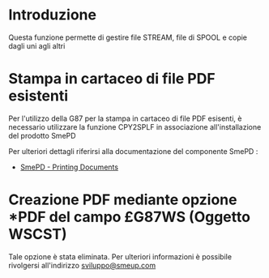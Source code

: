 # Introduzione
Questa funzione permette di gestire file STREAM, file di SPOOL e copie dagli uni agli altri

# Stampa in cartaceo di file PDF esistenti
Per l'utilizzo della G87 per la stampa in cartaceo di file PDF esisenti, è necessario utilizzare
la funzione CPY2SPLF in associazione all'installazione del prodotto SmePD

Per ulteriori dettagli riferirsi alla documentazione del componente SmePD : 
- [SmePD - Printing Documents](Sorgenti/DOC/TA/B£AMO/NSPRNT_02)

# Creazione PDF mediante opzione \*PDF del campo £G87WS (Oggetto WSCST)
Tale opzione è stata eliminata.
Per ulteriori informazioni è possibile rivolgersi all'indirizzo sviluppo@smeup.com
